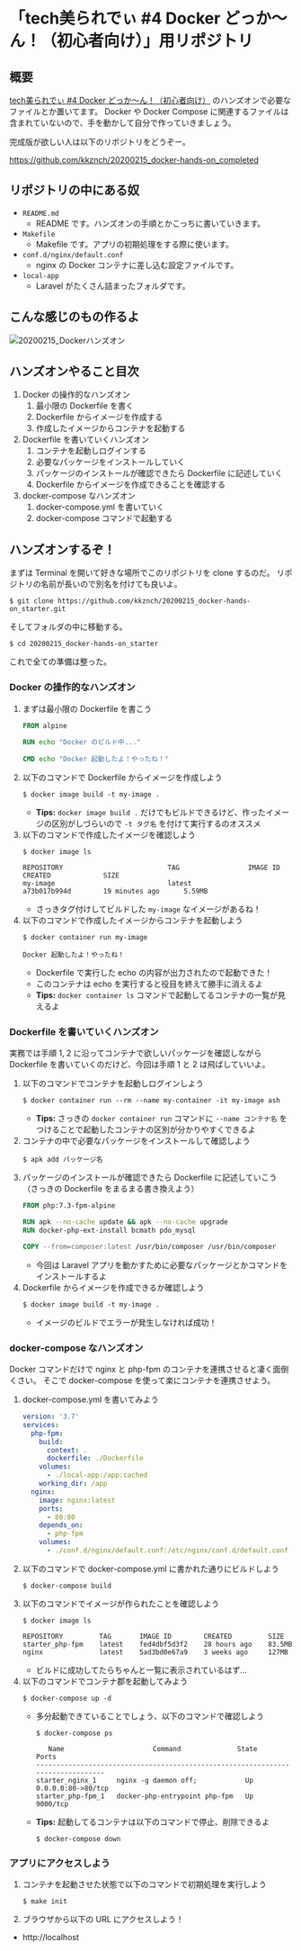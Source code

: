 # 「tech美られでぃ #4 Docker どっか〜ん！（初心者向け）」用リポジトリ

## 概要

[tech美られでぃ #4 Docker どっか〜ん！（初心者向け）](https://tech-chura-lady.connpass.com/event/163133) のハンズオンで必要なファイルとか置いてます。
Docker や Docker Compose に関連するファイルは含まれていないので、手を動かして自分で作っていきましょう。

完成版が欲しい人は以下のリポジトリをどうぞー。

https://github.com/kkznch/20200215_docker-hands-on_completed


## リポジトリの中にある奴

- `README.md`
  - README です。ハンズオンの手順とかこっちに書いていきます。
- `Makefile`
  - Makefile です。アプリの初期処理をする際に使います。
- `conf.d/nginx/default.conf`
  - nginx の Docker コンテナに差し込む設定ファイルです。
- `local-app`
  - Laravel がたくさん詰まったフォルダです。

## こんな感じのもの作るよ

![20200215_Dockerハンズオン](https://user-images.githubusercontent.com/1622387/74581705-bb872700-4ff5-11ea-8abc-8616718bcde6.png)

## ハンズオンやること目次

1. Docker の操作的なハンズオン
    1. 最小限の Dockerfile を書く
    2. Dockerfile からイメージを作成する
    3. 作成したイメージからコンテナを起動する
2.  Dockerfile を書いていくハンズオン
    1. コンテナを起動しログインする
    2. 必要なパッケージをインストールしていく
    3. パッケージのインストールが確認できたら Dockerfile に記述していく
    4. Dockerfile からイメージを作成できることを確認する
3. docker-compose なハンズオン
    1. docker-compose.yml を書いていく
    2. docker-compose コマンドで起動する

## ハンズオンするぞ！

まずは Terminal を開いて好きな場所でこのリポジトリを clone するのだ。
リポジトリの名前が長いので別名を付けても良いよ。

```shell
$ git clone https://github.com/kkznch/20200215_docker-hands-on_starter.git
```

そしてフォルダの中に移動する。

```shell
$ cd 20200215_docker-hands-on_starter
```

これで全ての準備は整った。

### Docker の操作的なハンズオン

1. まずは最小限の Dockerfile を書こう
    ```Dockerfile
    FROM alpine
  
    RUN echo "Docker のビルド中..."
  
    CMD echo "Docker 起動したよ！やったね！"
    ```
2. 以下のコマンドで Dockerfile からイメージを作成しよう
    ```shell
    $ docker image build -t my-image .
    ```
    - **Tips:** `docker image build .` だけでもビルドできるけど、作ったイメージの区別がしづらいので `-t タグ名` を付けて実行するのオススメ
3. 以下のコマンドで作成したイメージを確認しよう
    ```shell
    $ docker image ls
  
    REPOSITORY                          TAG                 IMAGE ID            CREATED             SIZE
    my-image                            latest              a73b017b994d        19 minutes ago      5.59MB
    ```
    - さっきタグ付けしてビルドした `my-image` なイメージがあるね！
4. 以下のコマンドで作成したイメージからコンテナを起動しよう
    ```shell
    $ docker container run my-image
  
    Docker 起動したよ！やったね！
    ```
    - Dockerfile で実行した echo の内容が出力されたので起動できた！
    - このコンテナは echo を実行すると役目を終えて勝手に消えるよ
    - **Tips:** `docker container ls` コマンドで起動してるコンテナの一覧が見えるよ

### Dockerfile を書いていくハンズオン

実務では手順 1, 2 に沿ってコンテナで欲しいパッケージを確認しながら Dockerfile を書いていくのだけど、今回は手順 1 と 2 は飛ばしていいよ。


1. 以下のコマンドでコンテナを起動しログインしよう
    ```shell
    $ docker container run --rm --name my-container -it my-image ash
    ```
    - **Tips:** さっきの `docker container run` コマンドに `--name コンテナ名` をつけることで起動したコンテナの区別が分かりやすくできるよ  
2. コンテナの中で必要なパッケージをインストールして確認しよう
    ```shell
    $ apk add パッケージ名
    ```
3. パッケージのインストールが確認できたら Dockerfile に記述していこう（さっきの Dockerfile をまるまる書き換えよう）
    ```Dockerfile
    FROM php:7.3-fpm-alpine

    RUN apk --no-cache update && apk --no-cache upgrade
    RUN docker-php-ext-install bcmath pdo_mysql

    COPY --from=composer:latest /usr/bin/composer /usr/bin/composer
    ```
    - 今回は Laravel アプリを動かすために必要なパッケージとかコマンドをインストールするよ
4. Dockerfile からイメージを作成できるか確認しよう
    ```shell
    $ docker image build -t my-image .
    ```
    - イメージのビルドでエラーが発生しなければ成功！

### docker-compose なハンズオン

Docker コマンドだけで nginx と php-fpm のコンテナを連携させると凄く面倒くさい。
そこで docker-compose を使って楽にコンテナを連携させよう。

1. docker-compose.yml を書いてみよう
    ```yml:docker-compose.yml
    version: '3.7'
    services:
      php-fpm:
        build:
          context: .
          dockerfile: ./Dockerfile
        volumes:
          - ./local-app:/app:cached
        working_dir: /app
      nginx:
        image: nginx:latest
        ports:
          - 80:80
        depends_on:
          - php-fpm
        volumes:
          - ./conf.d/nginx/default.conf:/etc/nginx/conf.d/default.conf
    ```
2. 以下のコマンドで docker-compose.yml に書かれた通りにビルドしよう
    ```shell
    $ docker-compose build
    ```
3. 以下のコマンドでイメージが作られたことを確認しよう
    ```shell
    $ docker image ls
  
    REPOSITORY         TAG       IMAGE ID        CREATED         SIZE
    starter_php-fpm    latest    fed4dbf5d3f2    28 hours ago    83.5MB
    nginx              latest    5ad3bd0e67a9    3 weeks ago     127MB
    ```
    - ビルドに成功してたらちゃんと一覧に表示されているはず...
4. 以下のコマンドでコンテナ郡を起動してみよう
    ```shell
    $ docker-compose up -d
    ```
    - 多分起動できていることでしょう、以下のコマンドで確認しよう
        ```shell
        $ docker-compose ps

           Name                      Command              State         Ports
        --------------------------------------------------------------------------------
        starter_nginx_1     nginx -g daemon off;            Up      0.0.0.0:80->80/tcp
        starter_php-fpm_1   docker-php-entrypoint php-fpm   Up      9000/tcp
        ```
    - **Tips:** 起動してるコンテナは以下のコマンドで停止、削除できるよ
        ```shell
        $ docker-compose down
        ```

### アプリにアクセスしよう

1. コンテナを起動させた状態で以下のコマンドで初期処理を実行しよう
    ```shell
    $ make init
    ```
2. ブラウザから以下の URL にアクセスしよう！
  - http://localhost
